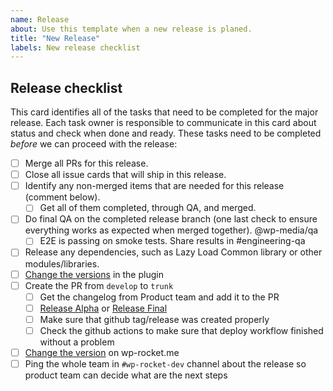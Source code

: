 ```yaml
---
name: Release
about: Use this template when a new release is planed.
title: "New Release"
labels: New release checklist
---
```

## Release checklist
This card identifies all of the tasks that need to be completed for the major release. Each task owner is responsible to communicate in this card about status and check when done and ready.
These tasks need to be completed *before* we can proceed with the release:
- [ ]  Merge all PRs for this release.
- [ ]  Close all issue cards that will ship in this release.
- [ ]  Identify any non-merged items that are needed for this release (comment below).
    - [ ]  Get all of them completed, through QA, and merged.
- [ ]  Do final QA on the completed release branch (one last check to ensure everything works as expected when merged together). @wp-media/qa
    - [ ]  E2E is passing on smoke tests. Share results in #engineering-qa
- [ ]  Release any dependencies, such as Lazy Load Common library or other modules/libraries.
- [ ]  [Change the versions](https://www.notion.so/Release-a-new-version-of-WP-Rocket-c197d3ca7bad4765810c83f4f1a4fb6f?pvs=21) in the plugin
- [ ]  Create the PR from `develop` to `trunk`
    - [ ]  Get the changelog from Product team and add it to the PR
    - [ ]  [Release Alpha](https://www.notion.so/Release-a-new-version-of-WP-Rocket-c197d3ca7bad4765810c83f4f1a4fb6f?pvs=21) or [Release Final](https://www.notion.so/Release-a-new-version-of-WP-Rocket-c197d3ca7bad4765810c83f4f1a4fb6f?pvs=21)
    - [ ]  Make sure that github tag/release was created properly
    - [ ]  Check the github actions to make sure that deploy workflow finished without a problem
- [ ]  [Change the version](https://www.notion.so/Release-a-new-version-of-WP-Rocket-c197d3ca7bad4765810c83f4f1a4fb6f?pvs=21) on wp-rocket.me
- [ ]  Ping the whole team in `#wp-rocket-dev` channel about the release so product team can decide what are the next steps
